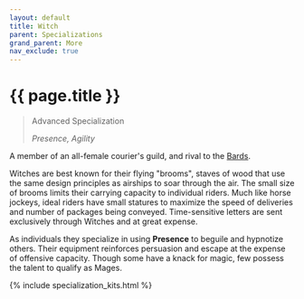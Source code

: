 ```yaml
---
layout: default
title: Witch
parent: Specializations
grand_parent: More
nav_exclude: true
---
```


# {{ page.title }}

> Advanced Specialization
> 
> _Presence, Agility_

A member of an all-female courier's guild, and rival to the [Bards](bard.html).

Witches are best known for their flying "brooms", staves of wood that use the same design principles as airships to soar through the air. The small size of brooms limits their carrying capacity to individual riders. Much like horse jockeys, ideal riders have small statures to maximize the speed of deliveries and number of packages being conveyed. Time-sensitive letters are sent exclusively through Witches and at great expense.

As individuals they specialize in using **<span style="color: {{ site.mage_color }}">Presence</span>** to beguile and hypnotize others. Their equipment reinforces persuasion and escape at the expense of offensive capacity. Though some have a knack for magic, few possess the talent to qualify as Mages. 

{% include specialization_kits.html %}

